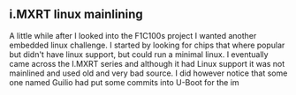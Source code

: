 ## i.MXRT linux mainlining
A little while after I looked into the F1C100s project I wanted another embedded linux challenge.
I started by looking for chips that where popular but didn't have linux support, but could run a minimal linux. I eventually came across the I.MXRT series and although it had Linux support it was not mainlined and used old and very bad source. I did however notice that some one named Guilio had put some commits into U-Boot for the im